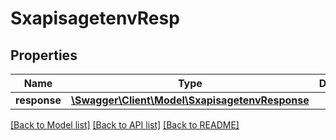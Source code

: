 # SxapisagetenvResp

## Properties
Name | Type | Description | Notes
------------ | ------------- | ------------- | -------------
**response** | [**\Swagger\Client\Model\SxapisagetenvResponse**](SxapisagetenvResponse.md) |  | [optional] 

[[Back to Model list]](../README.md#documentation-for-models) [[Back to API list]](../README.md#documentation-for-api-endpoints) [[Back to README]](../README.md)


